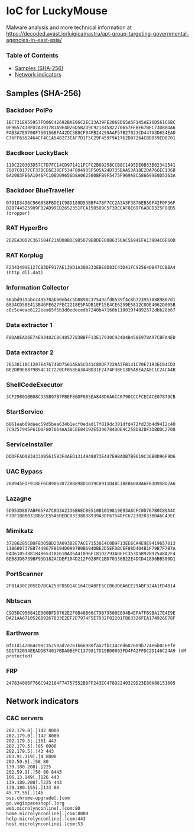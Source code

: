 # IoC for LuckyMouse

Malware analysis and more technical information at <https://decoded.avast.io/luigicamastra/apt-group-targeting-governmental-agencies-in-east-asia/>


### Table of Contents
* [Samples (SHA-256)](#samples-sha-256)
* [Network indicators](#network-indicators)

## Samples (SHA-256)
### Backdoor PolPo
```
1EC731E955957FD06C42692BAE06C2EC13A39FE206ED65A5F145AE26D561C6BC
0F9657438FD7A3917B1A9E4026D5B2D9C92184582270657FEBE67BEC73D88DA6
FAB3A7E9708F750156BFA42DC5B8CF94FB24299AAF57B27023CD447A3D654EAD
C76FF6352464CF4C1A548273EAF7D1F5C29F459F9A1762D07264CBD059ED0701
```

### Bacdkoor LuckyBack
```
119C220303D57C7D7FC14CD971411FCFC2B09258CCB8C1495DE0B33B02342541
7807C0177CF37BCE6E38EF534F804935F505A24D735BAA53A18E2DA766EC136B
6A2083FE6A1046FC108D09656D8A062500BFB9F5475F969A8C586699E0D5363A
```

### Backdoor BlueTraveller
```
0791D3496C966858FBDE1C98D189D53BBF478F7CC2A3A3F3876EB56F42F0F36F
B2B744525989FB2AD99ED2652351FCA150589C5F3DECAF8E69F6ABCD325F88B5 (dropper)
``` 

### RAT HyperBro
```
2D2EA3002C367684F21AD08BDC9B5079EBDEE08B6356AC5694EFA139D4C6E60D
``` 

### RAT Korplug
```
F2343499E127CB3DF917AE139D1A300233EBE8D83C43D41FC925640B47CCBBA4 (http_dll.dat)
```

### Information Collector
```
56abd939abcc49570ab00eb4c5b0898c37549afd8539f4c8b7239530889807d1
6834CD58E413B46FE627FEC2218E5FADB1EF15E4CE6259E5812C0DE4062D005B
c0c5c4eae6122eea65f5b3d0edecedb7240b47160b110019f4092572dbb28b67
```

### Data extractor 1
```
F8DA8EAD6E74E93482C8C4857783BBFF13E17930C924D4B450E978A97CBFA4ED
```

### Data extractor 2
```
76538110C1207E47674BD7561AEA5CD41C8DDF7228A3FB141C70E7193EC04CD2
BE2DB9EB879B54C1C7220CF858EA3A4BD31E2474F3BE13D5ABEA2A0C1C24CA4B
```

### ShellCodeExecutor
```
3CF29801BB08C335B97B7FBEF86DF085EA848D6A6CC0790CCCFCECACE07879CB
```

### StartService 
```
b861eab09daec59d5bea634b1ecf0edad17f819dc381dfd472fd23b4d9412c40
7C9257945F61D0F807064AA3BCEE04192E5396784DDE4C258D82BF3DBDDC2708
```

### ServiceInstaller
```
DDDFFAD08343309561583F4AED1314949873E447E9BADB7B9619C36B0D96F9D6
```

### UAC Bypass
```
268945FDF918EF6CB9863072BB898D1019C0911D4BC3BEB60A8A6F63D958D2A6
```

### Lazagne
```
5D953D887ABF65FA7C8D3A2336B6EC8E510B1019819E93A6CFC0D767B0C89A4C
F7DF1B0B031BB5CE55A6DEDC83238838939A3DF6754DFC672302033BDA6C43EC
```

### Mimikatz
```
37286285CB0F8305BD23A693B2E7ACE71538E4C0B9F13EE6CA4E9E9419657813
11B680737EB744867F8194D0997B0B694DBE2D5EFDBCEF88D404B1F79B7F7B7A
EAD61053881B4B6531B1610AD6A41096F181D2793A0EFC353D5B92B92548A2F4
8EB83D8739BF93D182ACDEF104D212F028FC1BD70336B22E4DCD41896BB580D1
```

### PortScanner 
```
2F81A30C205ED7BCA253FD5D14C164CBA0FE5CCB63D0A6CE29ABF324A1FD4814
```

### Nbtscan
```
C9D5DC956841E000BFD8762E2F0B48B66C79B79500E894B4EFA7FB9BA17E4E9E
DA21AA6710528B9267833E2EF2E7974F5E7D32F02201FB63326FEA174926E78F
```


### Earthworm
```
0f11d142064c98c35258ad7e761b66980faa7fbc34ced687689b774e6b0c6efe
5D1732094EEADDB74017BDA0BEFC1379817D19BD0093FD4FA2FFDC2D146C24A9 (VM protected)
```

### FRP
```
247834006F766C942184F74757552B8FF243EC47892240329D23E80A88151605
```

## Network indicators
### C&C servers
```
202.179.0[.]142 8000
202.179.0[.]142 8080
202.179.5[.]161 443
202.179.5[.]85 8080
202.179.5[.]43 443
203.91.119[.]4 8000
202.59.9[.]58 80 
139.180.208[.]225
202.59.9[.]58 80 8443
106.13.149[.]126 443
139.180.208[.]225 443
139.180.155[.]133 80
45.77.55[.]145
oss.chrome-upgrade[.]com
go.vegispaceshop[.]org
web.microlynconline[.]com:80
home.microlynconline[.]com:8000
help.microlynconline[.]com:443
host.microlynconline[.]com:53

```
